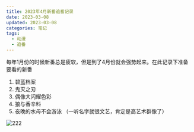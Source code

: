 ```yaml
---
title: 2023年4月新番追番记录
date: 2023-03-08
updated: 2023-03-08
categories: 笔记
tags:
  - 动漫
  - 追番
---
```

每年1月份的时候新番总是疲软，但是到了4月份就会强势起来。在此记录下准备要看的新番
1. 碧蓝档案
2. 鬼灭之刃
3. 偶像大闪耀色彩
4. 狼与香辛料
5. 夜晚的水母不会游泳 （一听名字就很文艺，肯定是高艺术群像了）
<!-- more -->
![222](./01_パッケージイラスト.png)